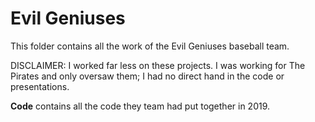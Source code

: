 # Evil Geniuses

This folder contains all the work of the Evil Geniuses baseball team.

DISCLAIMER: I worked far less on these projects. I was working for The Pirates and only oversaw them; I had no direct hand in the code or presentations.

**Code** contains all the code they team had put together in 2019.

